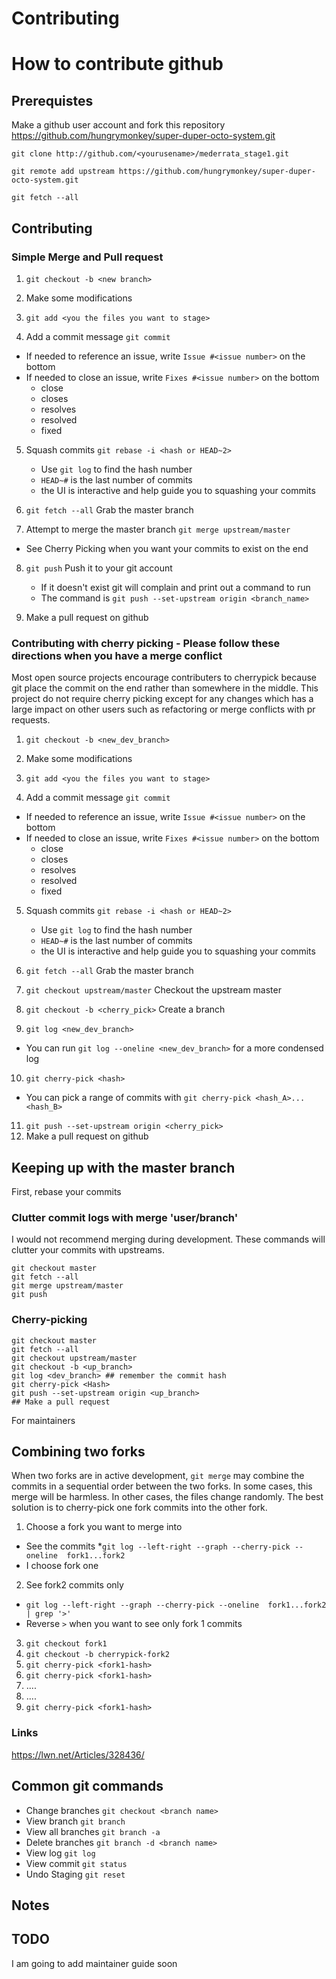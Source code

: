 # Contributing

# How to contribute github

## Prerequistes

Make a github user account and fork this repository <https://github.com/hungrymonkey/super-duper-octo-system.git>

```
git clone http://github.com/<yourusename>/mederrata_stage1.git

git remote add upstream https://github.com/hungrymonkey/super-duper-octo-system.git

git fetch --all
```

## Contributing

### Simple Merge and Pull request

1. `git checkout -b <new branch>`
2. Make some modifications

3. `git add <you the files you want to stage>`

4. Add a commit message `git commit`

- If needed to reference an issue, write `Issue #<issue number>` on the bottom
- If needed to close an issue, write `Fixes #<issue number>` on the bottom
  - close
  - closes
  - resolves
  - resolved
  - fixed

5. Squash commits `git rebase -i <hash or HEAD~2>`  
   - Use `git log` to find the hash number
   - `HEAD~#` is the last number of commits
   - the UI is interactive and help guide you to squashing your commits

6. `git fetch --all` Grab the master branch

7. Attempt to merge the master branch `git merge upstream/master`

- See Cherry Picking when you want your commits to exist on the end

8. `git push` Push it to your git account
   - If it doesn't exist git will complain and print out a command to run
   - The command is `git push --set-upstream origin <branch_name>`

9. Make a pull request on github

### Contributing with cherry picking - Please follow these directions when you have a merge conflict

Most open source projects encourage contributers to cherrypick because git place the commit on the end rather than somewhere in the middle. This project do not require cherry picking except for any changes which has a large impact on other users such as refactoring or merge conflicts with pr requests.

1. `git checkout -b <new_dev_branch>`
2. Make some modifications

3. `git add <you the files you want to stage>`

4. Add a commit message `git commit`

- If needed to reference an issue, write `Issue #<issue number>` on the bottom
- If needed to close an issue, write `Fixes #<issue number>` on the bottom
  - close
  - closes
  - resolves
  - resolved
  - fixed

5. Squash commits `git rebase -i <hash or HEAD~2>`  
   - Use `git log` to find the hash number
   - `HEAD~#` is the last number of commits
   - the UI is interactive and help guide you to squashing your commits

6. `git fetch --all` Grab the master branch

7. `git checkout upstream/master` Checkout the upstream master

8. `git checkout -b <cherry_pick>` Create a branch

9. `git log <new_dev_branch>`

- You can run `git log --oneline <new_dev_branch>` for a more condensed log

10. `git cherry-pick <hash>`

- You can pick a range of commits with `git cherry-pick <hash_A>...<hash_B>`

11. `git push --set-upstream origin <cherry_pick>`
12. Make a pull request on github

## Keeping up with the master branch

First, rebase your commits

### Clutter commit logs with merge 'user/branch'

I would not recommend merging during development. These commands will clutter your commits with upstreams.

```
git checkout master
git fetch --all
git merge upstream/master
git push
```

### Cherry-picking

```
git checkout master
git fetch --all
git checkout upstream/master
git checkout -b <up_branch>
git log <dev_branch> ## remember the commit hash
git cherry-pick <Hash>
git push --set-upstream origin <up_branch>
## Make a pull request
```

For maintainers

## Combining two forks

When two forks are in active development, `git merge` may combine the commits in a sequential order between the two forks. In some cases, this merge will be harmless. In other cases, the files change randomly. The best solution is to cherry-pick one fork commits into the other fork.

1. Choose a fork you want to merge into
 - See the commits
  *`git log --left-right --graph --cherry-pick --oneline  fork1...fork2`
 - I choose fork one
2. See fork2 commits only
 - `git log --left-right --graph --cherry-pick --oneline  fork1...fork2 | grep '>'`
 - Reverse `>` when you want to see only fork 1 commits
3. `git checkout fork1`
4. `git checkout -b cherrypick-fork2`
5. `git cherry-pick <fork1-hash>`
6. `git cherry-pick <fork1-hash>`
7. ....
8. ....
9. `git cherry-pick <fork1-hash>`

### Links
<https://lwn.net/Articles/328436/>

## Common git commands

- Change branches `git checkout <branch name>`
- View branch `git branch`
- View all branches `git branch -a`
- Delete branches `git branch -d <branch name>`
- View log `git log`
- View commit `git status`
- Undo Staging `git reset`

## Notes

## TODO

I am going to add maintainer guide soon

